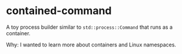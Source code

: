 # contained-command
A toy process builder similar to `std::process::Command` that runs as a container. 

Why: I wanted to learn more about containers and Linux namespaces.
